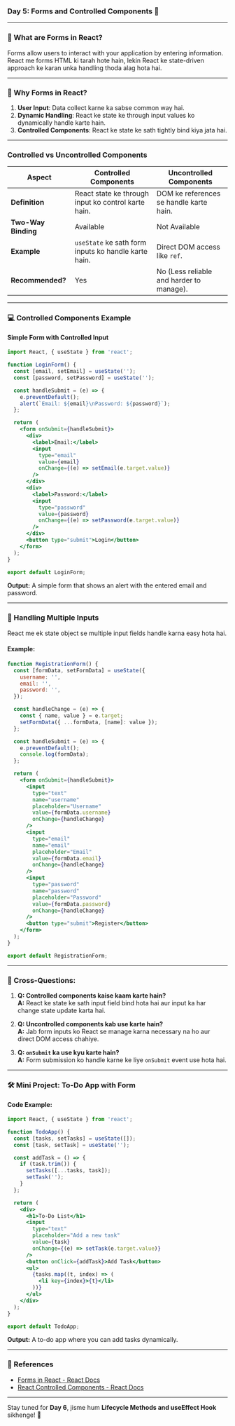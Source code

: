 ### **Day 5: Forms and Controlled Components** 📝  

---

### **📘 What are Forms in React?**  
Forms allow users to interact with your application by entering information. React me forms HTML ki tarah hote hain, lekin React ke state-driven approach ke karan unka handling thoda alag hota hai.

---

### **🤔 Why Forms in React?**  
1. **User Input**: Data collect karne ka sabse common way hai.  
2. **Dynamic Handling**: React ke state ke through input values ko dynamically handle karte hain.  
3. **Controlled Components**: React ke state ke sath tightly bind kiya jata hai.  

---

### **Controlled vs Uncontrolled Components**  
| **Aspect**            | **Controlled Components**                         | **Uncontrolled Components**                     |
|------------------------|---------------------------------------------------|-------------------------------------------------|
| **Definition**         | React state ke through input ko control karte hain. | DOM ke references se handle karte hain.         |
| **Two-Way Binding**    | Available                                         | Not Available                                   |
| **Example**            | `useState` ke sath form inputs ko handle karte hain. | Direct DOM access like `ref`.                   |
| **Recommended?**       | Yes                                              | No (Less reliable and harder to manage).        |

---

### **💻 Controlled Components Example**  
#### **Simple Form with Controlled Input**  
```jsx
import React, { useState } from 'react';

function LoginForm() {
  const [email, setEmail] = useState('');
  const [password, setPassword] = useState('');

  const handleSubmit = (e) => {
    e.preventDefault();
    alert(`Email: ${email}\nPassword: ${password}`);
  };

  return (
    <form onSubmit={handleSubmit}>
      <div>
        <label>Email:</label>
        <input
          type="email"
          value={email}
          onChange={(e) => setEmail(e.target.value)}
        />
      </div>
      <div>
        <label>Password:</label>
        <input
          type="password"
          value={password}
          onChange={(e) => setPassword(e.target.value)}
        />
      </div>
      <button type="submit">Login</button>
    </form>
  );
}

export default LoginForm;
```

**Output:** A simple form that shows an alert with the entered email and password.

---

### **🎯 Handling Multiple Inputs**  
React me ek state object se multiple input fields handle karna easy hota hai.  

#### **Example:**
```jsx
function RegistrationForm() {
  const [formData, setFormData] = useState({
    username: '',
    email: '',
    password: '',
  });

  const handleChange = (e) => {
    const { name, value } = e.target;
    setFormData({ ...formData, [name]: value });
  };

  const handleSubmit = (e) => {
    e.preventDefault();
    console.log(formData);
  };

  return (
    <form onSubmit={handleSubmit}>
      <input
        type="text"
        name="username"
        placeholder="Username"
        value={formData.username}
        onChange={handleChange}
      />
      <input
        type="email"
        name="email"
        placeholder="Email"
        value={formData.email}
        onChange={handleChange}
      />
      <input
        type="password"
        name="password"
        placeholder="Password"
        value={formData.password}
        onChange={handleChange}
      />
      <button type="submit">Register</button>
    </form>
  );
}

export default RegistrationForm;
```

---

### **🤔 Cross-Questions:**  
1. **Q: Controlled components kaise kaam karte hain?**  
   **A:** React ke state ke sath input field bind hota hai aur input ka har change state update karta hai.  

2. **Q: Uncontrolled components kab use karte hain?**  
   **A:** Jab form inputs ko React se manage karna necessary na ho aur direct DOM access chahiye.  

3. **Q: `onSubmit` ka use kyu karte hain?**  
   **A:** Form submission ko handle karne ke liye `onSubmit` event use hota hai.  

---

### **🛠 Mini Project: To-Do App with Form**  
#### **Code Example:**
```jsx
import React, { useState } from 'react';

function TodoApp() {
  const [tasks, setTasks] = useState([]);
  const [task, setTask] = useState('');

  const addTask = () => {
    if (task.trim()) {
      setTasks([...tasks, task]);
      setTask('');
    }
  };

  return (
    <div>
      <h1>To-Do List</h1>
      <input
        type="text"
        placeholder="Add a new task"
        value={task}
        onChange={(e) => setTask(e.target.value)}
      />
      <button onClick={addTask}>Add Task</button>
      <ul>
        {tasks.map((t, index) => (
          <li key={index}>{t}</li>
        ))}
      </ul>
    </div>
  );
}

export default TodoApp;
```

**Output:** A to-do app where you can add tasks dynamically.

---

### **🔗 References**  
- [Forms in React - React Docs](https://reactjs.org/docs/forms.html)  
- [React Controlled Components - React Docs](https://reactjs.org/docs/forms.html#controlled-components)  

---

Stay tuned for **Day 6**, jisme hum **Lifecycle Methods and useEffect Hook** sikhenge! 🌟